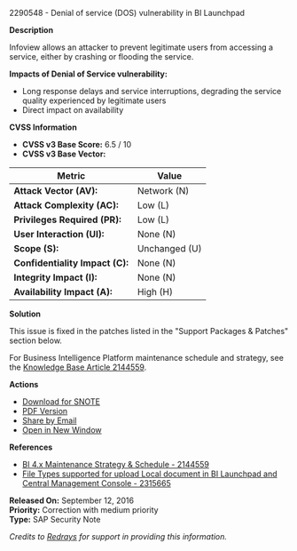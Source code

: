 2290548 - Denial of service (DOS) vulnerability in BI Launchpad

**Description**

Infoview allows an attacker to prevent legitimate users from accessing a service, either by crashing or flooding the service.

**Impacts of Denial of Service vulnerability:**

- Long response delays and service interruptions, degrading the service quality experienced by legitimate users
- Direct impact on availability

**CVSS Information**

- **CVSS v3 Base Score:** 6.5 / 10
- **CVSS v3 Base Vector:**

| Metric                           | Value          |
|----------------------------------|----------------|
| **Attack Vector (AV):**          | Network (N)    |
| **Attack Complexity (AC):**      | Low (L)        |
| **Privileges Required (PR):**    | Low (L)        |
| **User Interaction (UI):**       | None (N)       |
| **Scope (S):**                   | Unchanged (U)  |
| **Confidentiality Impact (C):**  | None (N)       |
| **Integrity Impact (I):**        | None (N)       |
| **Availability Impact (A):**     | High (H)       |

**Solution**

This issue is fixed in the patches listed in the "Support Packages & Patches" section below.

For Business Intelligence Platform maintenance schedule and strategy, see the [Knowledge Base Article 2144559](https://me.sap.com/notes/2144559).

**Actions**

- [Download for SNOTE](https://notesdownloads.sap.com/note/0040000018277862017)
- [PDF Version](https://userapps.support.sap.com/sap/support/sfm/notes/print/0002290548?language=en-US&token=52E15B3F59A13682AA192B9EF5F15EAA)
- [Share by Email](https://me.sap.com)
- [Open in New Window](https://me.sap.com)

**References**

- [BI 4.x Maintenance Strategy & Schedule - 2144559](https://me.sap.com/notes/2144559)
- [File Types supported for upload Local document in BI Launchpad and Central Management Console - 2315665](https://me.sap.com/notes/2315665)

**Released On:** September 12, 2016  
**Priority:** Correction with medium priority  
**Type:** SAP Security Note

*Credits to [Redrays](https://redrays.io) for support in providing this information.*